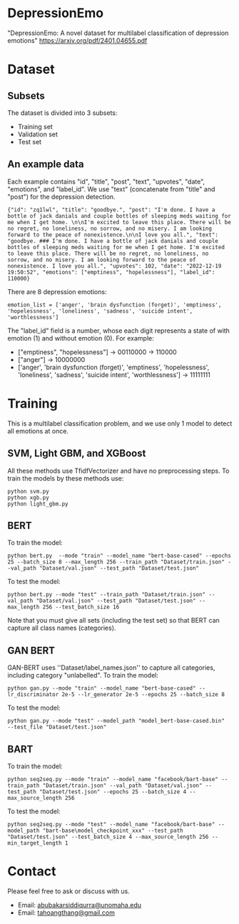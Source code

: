 # DepressionEmo

"DepressionEmo: A novel dataset for multilabel classification of depression emotions"
https://arxiv.org/pdf/2401.04655.pdf

# Dataset

## Subsets

The dataset is divided into 3 subsets:

* Training set
* Validation set
* Test set

## An example data

Each example contains "id", "title", "post", "text", "upvotes", "date", "emotions", and "label_id". We use "text" (concatenate from "title" and "post") for the depression detection.

```
{"id": "zq1lwl", "title": "goodbye.", "post": "I'm done. I have a bottle of jack danials and couple bottles of sleeping meds waiting for me when I get home. \n\nI'm excited to leave this place. There will be no regret, no loneliness, no sorrow, and no misery. I am looking forward to the peace of nonexistence.\n\nI love you all.", "text": "goodbye. ### I'm done. I have a bottle of jack danials and couple bottles of sleeping meds waiting for me when I get home. I'm excited to leave this place. There will be no regret, no loneliness, no sorrow, and no misery. I am looking forward to the peace of nonexistence. I love you all.", "upvotes": 102, "date": "2022-12-19 19:50:52", "emotions": ["emptiness", "hopelessness"], "label_id": 110000}
```

There are 8 depression emotions:

```
emotion_list = ['anger', 'brain dysfunction (forget)', 'emptiness', 'hopelessness', 'loneliness', 'sadness', 'suicide intent', 'worthlessness']
```

The "label_id" field is a number, whose each digit represents a state of with emotion (1) and without emotion (0). For example:

* ["emptiness", "hopelessness"] ->  00110000 -> 110000
* ["anger"] -> 10000000
* ['anger', 'brain dysfunction (forget)', 'emptiness', 'hopelessness', 'loneliness', 'sadness', 'suicide intent', 'worthlessness'] -> 11111111

# Training

This is a multilabel classification problem, and we use only 1 model to detect all emotions at once.

## SVM, Light GBM, and XGBoost

All these methods use TfidfVectorizer and have no preprocessing steps. To train the models by these methods use:

```
python svm.py
python xgb.py
python light_gbm.py
```

## BERT

To train the model:

```
python bert.py  --mode "train" --model_name "bert-base-cased" --epochs 25 --batch_size 8 --max_length 256 --train_path "Dataset/train.json" --val_path "Dataset/val.json" --test_path "Dataset/test.json"
```

To test the model:

```
python bert.py --mode "test" --train_path "Dataset/train.json" --val_path "Dataset/val.json" --test_path "Dataset/test.json" --max_length 256 --test_batch_size 16
```

Note that you must give all sets (including the test set) so that BERT can capture all class names (categories).

## GAN BERT

GAN-BERT uses ''Dataset/label_names.json'' to capture all categories, including category "unlabelled".
To train the model:

```
python gan.py --mode "train" --model_name "bert-base-cased" --lr_discriminator 2e-5 --lr_generator 2e-5 --epochs 25 --batch_size 8
```

To test the model:

```
python gan.py --mode "test" --model_path "model_bert-base-cased.bin"  --test_file "Dataset/test.json"
```

## BART

To train the model:

```
python seq2seq.py --mode "train" --model_name "facebook/bart-base" --train_path "Dataset/train.json" --val_path "Dataset/val.json" --test_path "Dataset/test.json" --epochs 25 --batch_size 4 --max_source_length 256
```

To test the model:

```
python seq2seq.py --mode "test" --model_name "facebook/bart-base" --model_path "bart-base\model_checkpoint_xxx" --test_path "Dataset/test.json" --test_batch_size 4 --max_source_length 256 --min_target_length 1
```

# Contact

Please feel free to ask or discuss with us.

* Email: abubakarsiddiqurra@unomaha.edu
* Email: tahoangthang@gmail.com
